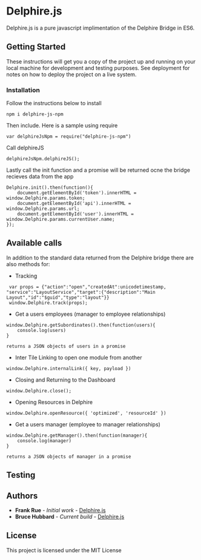 # Delphire.js

Delphire.js is a pure javascript implimentation of the Delphire Bridge in ES6.

## Getting Started

These instructions will get you a copy of the project up and running on your local machine for development and testing purposes. See deployment for notes on how to deploy the project on a live system.

### Installation

Follow the instructions below to install

```
npm i delphire-js-npm
```

Then include. Here is a sample using require

```
var delphireJsNpm = require("delphire-js-npm")
```

Call delphireJS

```
delphireJsNpm.delphireJS();
```
Lastly call the init function and a promise will be returned ocne the bridge recieves data from the app

```
Delphire.init().then(function(){
	document.getElementById('token').innerHTML = window.Delphire.params.token;
	document.getElementById('api').innerHTML = window.Delphire.params.url;
	document.getElementById('user').innerHTML = window.Delphire.params.currentUser.name;
});
```

## Available calls

In addition to the standard data returned from the Delphire bridge there are also methods for: 
 * Tracking

```
 var props = {"action":"open","createdAt":unicodetimestamp, "service":"LayoutService","target":{"description":"Main Layout","id":"$guid","type":"layout"}}
 window.Delphire.track(props);
```
 * Get a users employees (manager to employee relationships)

```
window.Delphire.getSubordinates().then(function(users){
	console.log(users)
}

returns a JSON objects of users in a promise
```

 * Inter Tile Linking to open one module from another

```
window.Delphire.internalLink({ key, payload })
```
 * Closing and Returning to the Dashboard

```
window.Delphire.close();
```
 * Opening Resources in Delphire

```
window.Delphire.openResource({ 'optimized', 'resourceId' }) 
```
 * Get a users manager (employee to manager relationships)

```
window.Delphire.getManager().then(function(manager){
	console.log(manager)
}

returns a JSON objects of manager in a promise
```


## Testing




## Authors
* **Frank Rue** - *Initial work* - [Delphire.js](http://gitlab.bocodigital.com/delphire/delphire-js)
* **Bruce Hubbard** - *Current build* - [Delphire.js](http://gitlab.bocodigital.com/delphire/delphire-js)

## License

This project is licensed under the MIT License
